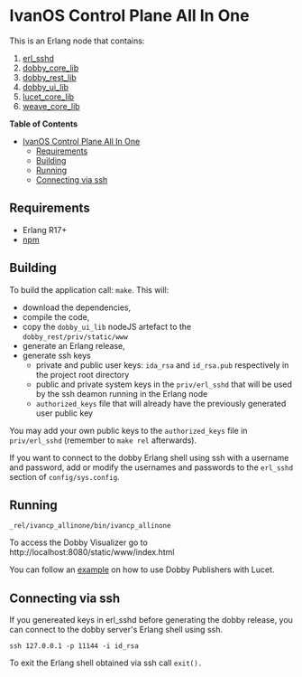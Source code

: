 # IvanOS Control Plane All In One

This is an Erlang node that contains:

1. [erl_sshd](https://github.com/ivanos/erl_sshd)
1. [dobby_core_lib](https://github.com/ivanos/dobby_core_lib)
2. [dobby_rest_lib](https://github.com/ivanos/dobby_rest_lib)
3. [dobby_ui_lib](https://github.com/ivanos/dobby_ui_lib)
1. [lucet_core_lib](https://github.com/ivanos/lucet)
1. [weave_core_lib](https://github.com/ivanos/weave)


<!-- markdown-toc start - Don't edit this section. Run M-x markdown-toc/generate-toc again -->
**Table of Contents**

- [IvanOS Control Plane All In One](#ivanos-control-plane-all-in-one)
    - [Requirements](#requirements)
    - [Building](#building)
    - [Running](#running)
    - [Connecting via ssh](#connecting-via-ssh)

<!-- markdown-toc end -->


## Requirements
- Erlang R17+
- [npm](https://www.npmjs.com/)

## Building
To build the application call: `make`. This will:

* download the dependencies,
* compile the code,
* copy the `dobby_ui_lib` nodeJS artefact to the `dobby_rest/priv/static/www`
* generate an Erlang release,
* generate ssh keys
  * private and public user keys: `ida_rsa` and `id_rsa.pub` respectively
  in the project root directory
  * public and private system keys in the `priv/erl_sshd` that will be used
  by the ssh deamon running in the Erlang node
  * `authorized_keys` file that will already have the previously generated
  user public key

You may add your own public keys to the `authorized_keys` file in
`priv/erl_sshd` (remember to `make rel` afterwards).

If you want to connect to the dobby Erlang shell using ssh with
a username and password, add or modify the usernames and passwords
to the `erl_sshd` section of `config/sys.config`.

## Running

```
_rel/ivancp_allinone/bin/ivancp_allinone
```

To access the Dobby Visualizer go to http://localhost:8080/static/www/index.html

You can follow an [example](docs/publishers_and_lucet_example.md)
on how to use Dobby Publishers with Lucet.

## Connecting via ssh
If you genereated keys in erl_sshd before generating the dobby release,
you can connect to the dobby server's Erlang shell using ssh.
```
ssh 127.0.0.1 -p 11144 -i id_rsa
```

To exit the Erlang shell obtained via ssh call `exit().`
